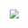
ㅤㅤ<img src="https://github.com/CodeSystem2022/BrainStorm-CuartoSemestre/assets/113069344/85645285-6882-4ef4-a42a-9a9873b2e1d7" align="center"/>
